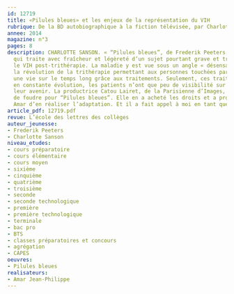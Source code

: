 ```yaml
---
id: 12719
title: «Pilules bleues» et les enjeux de la représentation du VIH
rubrique: De la BD autobiographique à la fiction télévisée, par Charlotte Sanson
annee: 2014
magazine: n°3
pages: 8
description: CHARLOTTE SANSON. « “Pilules bleues”, de Frederik Peeters, est une BD
  qui traite avec fraîcheur et légèreté d’un sujet pourtant grave et très actuel – 
  le VIH post-trithérapie. La maladie y est vue sous un angle « désensationnalisé »,
  la révolution de la trithérapie permettant aux personnes touchées par le virus d’envisager
  une vie sur le temps long grâce aux traitements. Seulement, ces traitements sont
  en constante évolution, les patients n’ont que peu de visibilité sur ce que sera
  leur avenir. La productrice Catou Lairet, de la Parisienne d’Images, a eu un coup
  de foudre pour “Pilules bleues”. Elle en a acheté les droits et a proposé à Jean-Philippe
  Amar d’en réaliser l’adaptation. Et il a fait appel à moi en tant que coscénariste... »
article_pdf: 12719.pdf
revue: L’école des lettres des collèges
auteur_jeunesse:
- Frederik Peeters
- Charlotte Sanson
niveau_etudes:
- cours préparatoire
- cours élémentaire
- cours moyen
- sixième
- cinquième
- quatrième
- troisième
- seconde
- seconde technologique
- première
- première technologique
- terminale
- bac pro
- BTS
- classes préparatoires et concours
- agrégation
- CAPES
oeuvres:
- Pilules bleues
realisateurs:
- Amar Jean-Philippe
---
```

